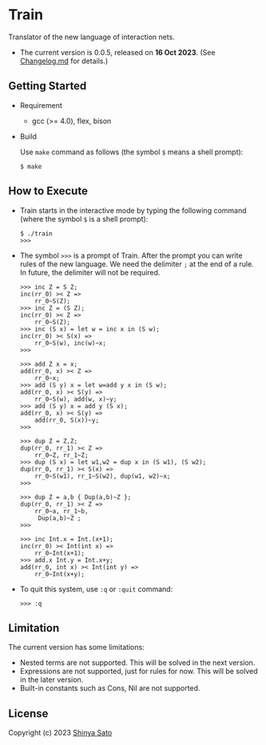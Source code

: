 # Train

Translator of the new language of interaction nets. 

- The current version is 0.0.5, released on **16 Oct 2023**. (See [Changelog.md](https://github.com/sintan310/train/blob/main/Changelog.md) for details.)



## Getting Started

* Requirement 
  - gcc (>= 4.0), flex, bison

* Build 
  
  Use `make` command as follows (the symbol `$` means a shell prompt):
  
  ```
  $ make
  ```



## How to Execute

* Train starts in the interactive mode by typing the following command (where the symbol `$` is a shell prompt):
	
	```
	$ ./train
	>>> 
	```


* The symbol `>>>` is a prompt of Train. After the prompt you can write rules of the new language. We need the delimiter `;` at the end of a rule. In future, the delimiter will not be required.

  ```
  >>> inc Z = S Z;
  inc(rr_0) >< Z =>
      rr_0~S(Z);
  >>> inc Z = (S Z);
  inc(rr_0) >< Z =>
      rr_0~S(Z);
  >>> inc (S x) = let w = inc x in (S w);
  inc(rr_0) >< S(x) =>
      rr_0~S(w), inc(w)~x;
  >>>
  ```
  
  
  ```
  >>> add Z x = x;
  add(rr_0, x) >< Z =>
      rr_0~x;
  >>> add (S y) x = let w=add y x in (S w);
  add(rr_0, x) >< S(y) =>
      rr_0~S(w), add(w, x)~y;
  >>> add (S y) x = add y (S x);
  add(rr_0, x) >< S(y) =>
      add(rr_0, S(x))~y;
  >>>
  ```
  ```
  >>> dup Z = Z,Z;
  dup(rr_0, rr_1) >< Z =>
      rr_0~Z, rr_1~Z;
  >>> dup (S x) = let w1,w2 = dup x in (S w1), (S w2);
  dup(rr_0, rr_1) >< S(x) =>
      rr_0~S(w1), rr_1~S(w2), dup(w1, w2)~x;
  >>>
  ```
  ```
  >>> dup Z = a,b { Dup(a,b)~Z };
  dup(rr_0, rr_1) >< Z =>
      rr_0~a, rr_1~b,
       Dup(a,b)~Z ;
  >>>
  ```
  ```
  >>> inc Int.x = Int.(x+1);
  inc(rr_0) >< Int(int x) =>
      rr_0~Int(x+1);
  >>> add.x Int.y = Int.x+y;
  add(rr_0, int x) >< Int(int y) =>
      rr_0~Int(x+y);
  ```
  
* To quit this system, use `:q` or  `:quit` command:

  ```
  >>> :q
  ```



## Limitation

The current version has some limitations:

- Nested terms are not supported. This will be solved in the next version.
- Expressions are not supported, just for rules for now. This will be solved in the later version.
- Built-in constants such as Cons, Nil are not supported.



## License

Copyright (c) 2023 [Shinya Sato](http://satolab.com/) 
